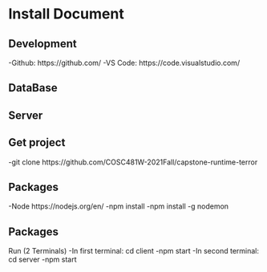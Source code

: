 <h1>Install Document</h1>

<h2>Development</h2>
-Github: https://github.com/ 
-VS Code: https://code.visualstudio.com/
  
<h2>DataBase</h2>  


<h2>Server</h2>  


<h2>Get project</h2>  
-git clone https://github.com/COSC481W-2021Fall/capstone-runtime-terror


<h2>Packages</h2> 
-Node https://nodejs.org/en/
-npm install
-npm install -g nodemon

<h2>Packages</h2> 
Run (2 Terminals)
-In first terminal: cd client
-npm start
-In second terminal: cd server
-npm start
